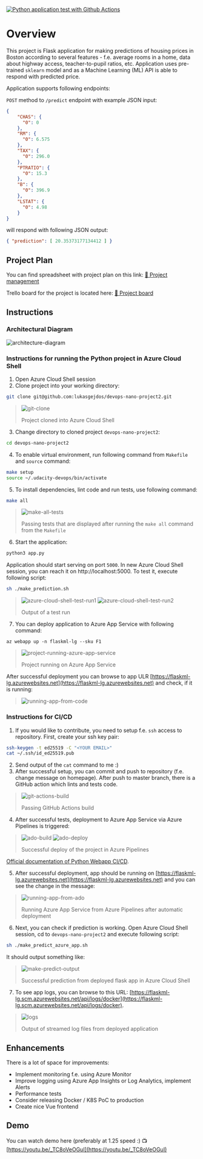 [![Python application test with Github Actions](https://github.com/lukasgejdos/devops-nano-project2/actions/workflows/pythonapp.yml/badge.svg)](https://github.com/lukasgejdos/devops-nano-project2/actions/workflows/pythonapp.yml)

# Overview

This project is Flask application for making predictions of housing prices in Boston according to several features - f.e. average rooms in a home, data about highway access, teacher-to-pupil ratios, etc. Application uses pre-trained `sklearn` model and as a Machine Learning (ML) API is able to respond with predicted price. 

Application supports following endpoints:

`POST` method to `/predict` endpoint with example JSON input:
```json
{
    "CHAS": {
      "0": 0
    },
    "RM": {
      "0": 6.575
    },
    "TAX": {
      "0": 296.0
    },
    "PTRATIO": {
      "0": 15.3
    },
    "B": {
      "0": 396.9
    },
    "LSTAT": {
      "0": 4.98
    }
}
```
will respond with following JSON output:
```json
{ "prediction": [ 20.35373177134412 ] }
```

## Project Plan
You can find spreadsheet with project plan on this link:
[📝 Project management](https://github.com/lukasgejdos/devops-nano-project2/files/6234685/project-management.xlsx)

Trello board for the project is located here:
[📅 Project board](https://trello.com/b/98M5XAQA/project-2)

## Instructions

### Architectural Diagram
![architecture-diagram](https://user-images.githubusercontent.com/9935013/113122389-dd506700-9213-11eb-9c0e-08bff5e14329.png)

### Instructions for running the Python project in Azure Cloud Shell
1. Open Azure Cloud Shell session
2. Clone project into your working directory:
```sh
git clone git@github.com:lukasgejdos/devops-nano-project2.git 
```
> ![git-clone](https://user-images.githubusercontent.com/9935013/113044335-ca9b4b00-919d-11eb-92b8-e866835bb987.png)
> 
> Project cloned into Azure Cloud Shell
3. Change directory to cloned project `devops-nano-project2`:
```sh
cd devops-nano-project2
```
4. To enable virtual environment, run following command from `Makefile` and `source` command:
```sh
make setup
source ~/.udacity-devops/bin/activate
```
5. To install dependencies, lint code and run tests, use following command:
```sh
make all
```
> ![make-all-tests](https://user-images.githubusercontent.com/9935013/113044372-d6870d00-919d-11eb-8c81-cfedf1dadc13.png)
> 
> Passing tests that are displayed after running the `make all` command from the `Makefile`
6. Start the application:
```sh
python3 app.py
```
Application should start serving on port `5000`. In new Azure Cloud Shell session, you can reach it on http://localhost:5000. To test it, execute following script:
```sh
sh ./make_prediction.sh
```
> ![azure-cloud-shell-test-run1](https://user-images.githubusercontent.com/9935013/113122432-e93c2900-9213-11eb-8f7f-7fa049ff70ad.png)
> ![azure-cloud-shell-test-run2](https://user-images.githubusercontent.com/9935013/113122434-e9d4bf80-9213-11eb-9425-778465037668.png)
> 
> Output of a test run
7. You can deploy application to Azure App Service with following command:
```azurecli
az webapp up -n flaskml-lg --sku F1
```
> ![project-running-azure-app-service](https://user-images.githubusercontent.com/9935013/113045994-cbcd7780-919f-11eb-8027-34ec64069a00.png)
> 
> Project running on Azure App Service

After successful deployment you can browse to app ULR [https://flaskml-lg.azurewebsites.net](https://flaskml-lg.azurewebsites.net) and check, if it is running:
> ![running-app-from-code](https://user-images.githubusercontent.com/9935013/113055330-c3c70500-91aa-11eb-9e6b-2f718255b6ee.png)

### Instructions for CI/CD
1. If you would like to contribute, you need to setup f.e. `ssh` access to repository. First, create your ssh key pair:
```sh
ssh-keygen -t ed25519 -C "<YOUR EMAIL>"
cat ~/.ssh/id_ed25519.pub
```
2. Send output of the `cat` command to me :)
3. After successful setup, you can commit and push to repository (f.e. change message on homepage). After push to master branch, there is a GitHub action which lints and tests code. 
> ![git-actions-build](https://user-images.githubusercontent.com/9935013/113054608-e60c5300-91a9-11eb-8ab4-2f8eeb1a06cb.png)
> 
> Passing GitHub Actions build

4. After successful tests, deployment to Azure App Service via Azure Pipelines is triggered:
> ![ado-build](https://user-images.githubusercontent.com/9935013/113045943-b8221100-919f-11eb-97da-1cf0a7fdbf3c.png)
> ![ado-deploy](https://user-images.githubusercontent.com/9935013/113045950-bb1d0180-919f-11eb-92c2-f4beadbf7587.png)
> 
> Successful deploy of the project in Azure Pipelines

[Official documentation of Python Webapp CI/CD](https://docs.microsoft.com/en-us/azure/devops/pipelines/ecosystems/python-webapp?view=azure-devops).

5. After successful deployment, app should be running on [https://flaskml-lg.azurewebsites.net](https://flaskml-lg.azurewebsites.net) and you can see the change in the message:
> ![running-app-from-ado](https://user-images.githubusercontent.com/9935013/113055323-c32e6e80-91aa-11eb-881d-6260acc96351.png)
> 
> Running Azure App Service from Azure Pipelines after automatic deployment

6. Next, you can check if prediction is working. Open Azure Cloud Shell session, cd to `devops-nano-project2` and execute following script:
```sh
sh ./make_predict_azure_app.sh
```
It should output something like:  
> ![make-predict-output](https://user-images.githubusercontent.com/9935013/113045985-c8d28700-919f-11eb-9a11-cd9b91e82077.png)
> 
> Successful prediction from deployed flask app in Azure Cloud Shell

7. To see app logs, you can browse to this URL: [https://flaskml-lg.scm.azurewebsites.net/api/logs/docker](https://flaskml-lg.scm.azurewebsites.net/api/logs/docker).
> ![logs](https://user-images.githubusercontent.com/9935013/113045956-bfe1b580-919f-11eb-93b3-8a13fbe201ef.png)
> 
> Output of streamed log files from deployed application


## Enhancements

There is a lot of space for improvements:
* Implement monitoring f.e. using Azure Monitor
* Improve logging using Azure App Insights or Log Analytics, implement Alerts 
* Performance tests	
* Consider releasing Docker / K8S PoC to production
* Create nice Vue frontend

## Demo 

You can watch demo here (preferably at 1.25 speed :)
📺 [https://youtu.be/_TC8oVeOGuI](https://youtu.be/_TC8oVeOGuI)

